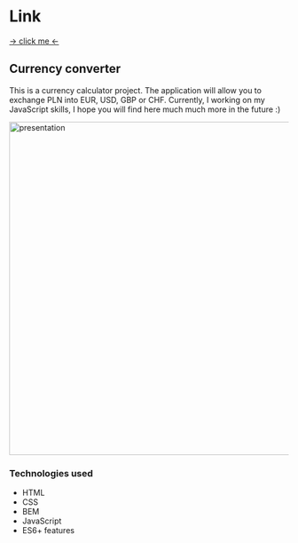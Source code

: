 # Link
[-> click me <-](https://marta-tomczak.github.io/Currency-converter/)

## Currency converter

This is a currency calculator project.  The application will allow you to exchange PLN into EUR, USD, GBP or CHF.
Currently, I working on my JavaScript skills, I hope you will find here much much more in the future :)

<img src="https://github.com/marta-tomczak/Currency-converter/commit/424013c3ce322462586fda5d063f5886ec483e42"  alt="presentation" width="600"/>

### Technologies used
-	HTML
-	CSS
-	BEM
-	JavaScript
-	ES6+ features
